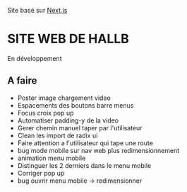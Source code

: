 Site basé sur [Next.js](https://nextjs.org)

# SITE WEB DE HALLB

En développement

## A faire 

+ Poster image chargement video
+ Espacements des boutons barre menus
+ Focus croix pop up
+ Automatiser padding-y de la video
+ Gerer chemin manuel taper par l'utilisateur
+ Clean les import de radix ui
+ Faire attention a l'utilisateur qui tape une route
+ bug mode mobile sur nav web plus redimensionnement
+ animation menu mobile
+ Distinguer les 2 derniers dans le menu mobile
+ Corriger pop up
+ bug ouvrir menu mobile -> redimensionner